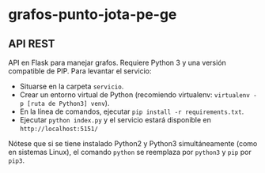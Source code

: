 # grafos-punto-jota-pe-ge
## API REST
API en Flask para manejar grafos. Requiere Python 3 y una versión compatible de PIP. Para levantar el servicio:
* Situarse en la carpeta `servicio`.
* Crear un entorno virtual de Python (recomiendo virtualenv: `virtualenv -p [ruta de Python3] venv`).
* En la línea de comandos, ejecutar `pip install -r requirements.txt`.
* Ejecutar `python index.py` y el servicio estará disponible en `http://localhost:5151/`

Nótese que si se tiene instalado Python2 y Python3 simultáneamente (como en sistemas Linux), el comando `python` se reemplaza por `python3` y `pip` por `pip3`.